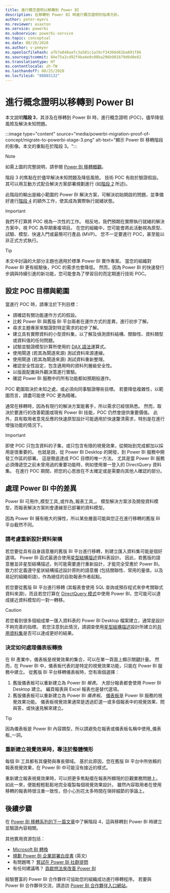 ```yaml
---
title: 進行概念證明以移轉到 Power BI
description: 在移轉到 Power BI 時進行概念證明的指導方針。
author: peter-myers
ms.reviewer: asaxton
ms.service: powerbi
ms.subservice: powerbi-service
ms.topic: conceptual
ms.date: 08/20/2020
ms.author: v-pemyer
ms.openlocfilehash: a7b7a848aafc3a581c1a19cf34366d61ba891f86
ms.sourcegitcommit: 84e75a2cd92f4ba4e0c08ba296b981b79d6d0e82
ms.translationtype: HT
ms.contentlocale: zh-TW
ms.lasthandoff: 08/25/2020
ms.locfileid: "88803132"
---
```

# <a name="conductproofofconcepttomigratetopowerbi"></a>進行概念證明以移轉到 Power BI

本文說明**階段 3**，其涉及在移轉到 Power BI 時，進行概念證明 (POC)，儘早降低風險及解決未知問題。

:::image type="content" source="media/powerbi-migration-proof-of-concept/migrate-to-powerbi-stage-3.png" alt-text="顯示 Power BI 移轉階段的影像。本文的重點在於階段 3。":::

> [!NOTE]
> 如需上圖的完整說明，請參閱 [Power BI 移轉概觀](powerbi-migration-overview.md)。

階段 3 的焦點在於儘早解決未知問題及降低風險。 技術 POC 有助於驗證假設。 其可以用互動方式配合解決方案部署規劃進行 (如[階段 2](powerbi-migration-planning.md) 所述)。

此階段的輸出是縮小範圍的 Power BI 解決方案，可解決初始開啟的問題，並準備好進行[階段 4](powerbi-migration-create-validate-content.md) 的額外工作，使其成為實際執行就緒狀態。

> [!IMPORTANT]
> 我們不打算將 POC 視為一次性的工作。 相反地，我們預期在實際執行就緒的解決方案中，視 POC 為早期重複項目。 在您的組織中，您可能會將此活動視為原型、試驗、模型、快速入門或最簡可行產品 (MVP)。 您不一定要進行 POC，甚至能以非正式方式執行。

> [!TIP]
> 本文中討論的大部分主題也適用於標準 Power BI 實作專案。 當您的組織對 Power BI 更有經驗後，POC 的需求也會降低。 然而，因為 Power BI 的快速發行步調與持續引進的新功能，您可能會為了學習目的而定期進行技術 POC。

## <a name="set-poc-goals-and-scope"></a>設定 POC 目標與範圍

當進行 POC 時，請專注於下列目標：

- 請確認有關功能運作方式的假設。
- 比較 Power BI 與舊版 BI 平台兩者在運作方式的差異，進行初步了解。
- 尋求主題專家來驗證對特定需求的初步了解。
- 建立具有實際資料的小型資料集，以了解及偵測資料結構、關聯性、資料類型或資料值的任何問題。
- 試驗並驗證模型計算所使用的 [DAX 語法](/dax/)運算式。
- 使用閘道 (若其為閘道來源) 測試資料來源連線。
- 使用閘道 (若其為閘道來源) 測試資料重新整理。
- 確認安全性設定，包含適用時的資料列層級安全性。
- 以版面配置與外觀決策進行實驗。
- 確認 Power BI 服務中的所有功能都如預期般運作。

POC 範圍取決於未知之處，或必須向同事驗證哪些目標。 若要降低複雜性，以範圍而言，請盡可能使 POC 更為精確。

通常在移轉時，因為有現行的解決方案能著手，所以需求已經很熟悉。 然而，取決於要進行的改善範圍或現有 Power BI 技能，POC 仍然會提供重要價值。 此外，具有取用者意見反應的快速原型設計可能適用於快速釐清需求，特別是在進行增強功能的情況下。

> [!IMPORTANT]
> 即使 POC 只包含資料的子集，或只包含有限的視覺效果，從開始到完成都加以採用是很重要的。 也就是說，從 Power BI Desktop 的開發，到 Power BI 服務中開發工作區的部署。 這是徹底達成 POC 目標的唯一方法。 尤其是當 Power BI 服務必須傳遞您之前未曾用過的重要功能時，例如使用單一登入的 DirectQuery 資料集。 在進行 POC 期間，把您的心思放在不太確定或是需要向其他人確認的部分。

## <a name="handle-differences-in-power-bi"></a>處理 Power BI 中的差異

Power BI 可用作_模型工具_或作為_報表工具_。 模型解決方案涉及開發資料模型，而報表解決方案則會連線至已部署的資料模型。

因為 Power BI 擁有極大的彈性，所以某些層面可能與您正在進行移轉的舊版 BI 平台截然不同。

### <a name="consider-redesigning-the-data-architecture"></a>請考慮重新設計資料架構

若您要從具有自身語意層的舊版 BI 平台進行移轉，則建立匯入資料集可能是個好選項。 Power BI 函式最適合使用[星型結構描述](star-schema.md)資料表設計。 因此，若舊版的語意層並非星型結構描述，則可能需要進行重新設計，才能完全受惠於 Power BI。 致力於定義遵守星狀結構描述設計原則的語意層 (包括關聯性、常用的量值，以及易記的組織術語)，作為絕佳的自助報表作者起點。

若您要從舊版 BI 平台進行移轉 (其報表會使用 SQL 查詢或預存程式來參考關聯式資料來源)，而且若您打算在 [DirectQuery 模式](../connect-data/desktop-use-directquery.md)中使用 Power BI，您可能可以達成接近資料模型的一對一轉移。

> [!CAUTION]
> 若您看到很多個組成單一匯入資料表的 Power BI Desktop 檔案建立，通常是設計不夠完善的指標。 若您注意到此情況，請調查使用[星型結構描述](star-schema.md)設計所建立的[共用資料集](../connect-data/service-datasets-across-workspaces.md)是否可以達成更好的結果。

### <a name="decide-how-to-handle-dashboard-conversions"></a>決定如何處理儀表板轉換

在 BI 產業中，儀表板是視覺效果的集合，可以在單一頁面上顯示關鍵計量。 然而，在 Power BI 中，儀表板代表的是特定的視覺效果功能，只能在 Power BI 服務中建立。 從舊版 BI 平台移轉儀表板時，您有兩個選擇：

1. 舊版儀表板可以重新建立為 Power BI _報表_。 大部分報表都會使用 Power BI Desktop 建立。 編頁報表與 Excel 報表也是替代選項。
2. 舊版儀表板可以重新建立為 Power BI _儀表板_。 [儀表板](../fundamentals/service-basic-concepts.md#dashboards)是 Power BI 服務的視覺效果功能。 儀表板視覺效果通常是透過釘選一或多個報表中的視覺效果、問與答，或快速見解來建立。

> [!TIP]
> 因為儀表板是 Power BI 內容類型，所以請避免在報表或儀表板名稱中使用_儀表板_一詞。

### <a name="focus-on-the-big-picture-when-recreating-visuals"></a>重新建立視覺效果時，專注於整體情形

每個 BI 工具都有其優勢與專長領域。 基於此原因，您在舊版 BI 平台中所依賴的報表視覺效果，在 Power BI 中可能沒有接近的樣式。

重新建立報表視覺效果時，可以把更多焦點擺在報表所顯現的巨觀業務問題上。 如此一來，便能輕輕鬆鬆地完全複製每個視覺效果設計。 雖然內容取用者在使用移轉的報表時很注重一致性，但小心別花太多時間在瑣碎細節的爭論上。

## <a name="next-steps"></a>後續步驟

在 [Power BI 移轉系列的下一篇文章](powerbi-migration-create-validate-content.md)中了解階段 4，這與移轉到 Power BI 時建立並驗證內容相關。

其他實用資源包括：

- [Microsoft BI 轉換](center-of-excellence-microsoft-business-intelligence-transformation.md)
- [規劃 Power BI 企業部署白皮書](https://aka.ms/PBIEnterpriseDeploymentWP) (英文)
- 有問題嗎？ [嘗試在 Power BI 社群提問](https://community.powerbi.com/)
- 有任何建議嗎？ [貢獻想法來改善 Power BI](https://ideas.powerbi.com/)

經驗豐富的 Power BI 合作夥伴可協助您的組織成功進行移轉程序。 若要與 Power BI 合作夥伴交流，請造訪 [Power BI 合作夥伴入口網站](https://powerbi.microsoft.com/partners/)。
